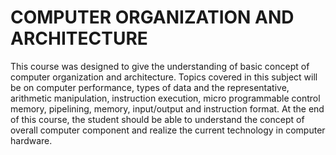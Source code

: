 # COMPUTER ORGANIZATION AND ARCHITECTURE

This course was designed to give the understanding of basic concept of computer organization and architecture. Topics covered in this subject will be on computer performance, types of data and the representative, arithmetic manipulation, instruction execution, micro programmable control memory, pipelining, memory, input/output and instruction format. At the end of this course, the student should be able to understand the concept of overall computer component and realize the current technology in computer hardware.
